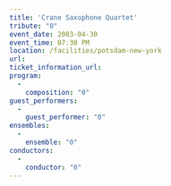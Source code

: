 ```yaml
---
title: 'Crane Saxophone Quartet'
tribute: "0"
event_date: 2003-04-30
event_time: 07:30 PM
location: /facilities/potsdam-new-york
url: 
ticket_information_url: 
program: 
  -
    composition: "0"
guest_performers: 
  -
    guest_performer: "0"
ensembles: 
  -
    ensemble: "0"
conductors: 
  -
    conductor: "0"
---
```

